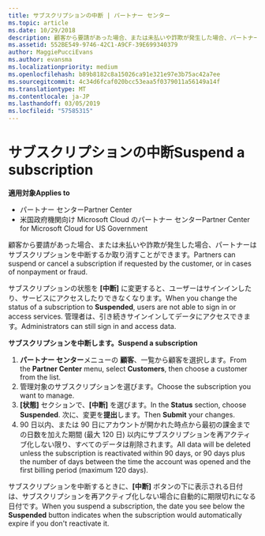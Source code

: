 ```yaml
---
title: サブスクリプションの中断 | パートナー センター
ms.topic: article
ms.date: 10/29/2018
description: 顧客から要請があった場合、または未払いや詐欺が発生した場合、パートナーはサブスクリプションを中断するか取り消すことができます。
ms.assetid: 552BE549-9746-42C1-A9CF-39E699340379
author: MaggiePucciEvans
ms.author: evansma
ms.localizationpriority: medium
ms.openlocfilehash: b89b8182c8a15026ca91e321e97e3b75ac42a7ee
ms.sourcegitcommit: 4c34d6fcaf020bcc53eaa5f0379011a56149a14f
ms.translationtype: MT
ms.contentlocale: ja-JP
ms.lasthandoff: 03/05/2019
ms.locfileid: "57585315"
---
```

# <a name="suspend-a-subscription"></a><span data-ttu-id="62c4f-103">サブスクリプションの中断</span><span class="sxs-lookup"><span data-stu-id="62c4f-103">Suspend a subscription</span></span>

<span data-ttu-id="62c4f-104">**適用対象**</span><span class="sxs-lookup"><span data-stu-id="62c4f-104">**Applies to**</span></span>

-  <span data-ttu-id="62c4f-105">パートナー センター</span><span class="sxs-lookup"><span data-stu-id="62c4f-105">Partner Center</span></span>
-  <span data-ttu-id="62c4f-106">米国政府機関向け Microsoft Cloud のパートナー センター</span><span class="sxs-lookup"><span data-stu-id="62c4f-106">Partner Center for Microsoft Cloud for US Government</span></span>


<span data-ttu-id="62c4f-107">顧客から要請があった場合、または未払いや詐欺が発生した場合、パートナーはサブスクリプションを中断するか取り消すことができます。</span><span class="sxs-lookup"><span data-stu-id="62c4f-107">Partners can suspend or cancel a subscription if requested by the customer, or in cases of nonpayment or fraud.</span></span>

<span data-ttu-id="62c4f-108">サブスクリプションの状態を **[中断]** に変更すると、ユーザーはサインインしたり、サービスにアクセスしたりできなくなります。</span><span class="sxs-lookup"><span data-stu-id="62c4f-108">When you change the status of a subscription to **Suspended**, users are not able to sign in or access services.</span></span> <span data-ttu-id="62c4f-109">管理者は、引き続きサインインしてデータにアクセスできます。</span><span class="sxs-lookup"><span data-stu-id="62c4f-109">Administrators can still sign in and access data.</span></span>

<span data-ttu-id="62c4f-110">**サブスクリプションを中断します。**</span><span class="sxs-lookup"><span data-stu-id="62c4f-110">**Suspend a subscription**</span></span>

1.  <span data-ttu-id="62c4f-111">**パートナー センター**メニューの **顧客**、一覧から顧客を選択します。</span><span class="sxs-lookup"><span data-stu-id="62c4f-111">From the **Partner Center** menu, select **Customers**, then choose a customer from the list.</span></span>
2.  <span data-ttu-id="62c4f-112">管理対象のサブスクリプションを選びます。</span><span class="sxs-lookup"><span data-stu-id="62c4f-112">Choose the subscription you want to manage.</span></span>
3.  <span data-ttu-id="62c4f-113">**[状態]** セクションで、**[中断]** を選びます。</span><span class="sxs-lookup"><span data-stu-id="62c4f-113">In the **Status** section, choose **Suspended**.</span></span> <span data-ttu-id="62c4f-114">次に、変更を**提出**します。</span><span class="sxs-lookup"><span data-stu-id="62c4f-114">Then **Submit** your changes.</span></span>
4.  <span data-ttu-id="62c4f-115">90 日以内、または 90 日にアカウントが開かれた時点から最初の課金までの日数を加えた期間 (最大 120 日) 以内にサブスクリプションを再アクティブ化しない限り、すべてのデータは削除されます。</span><span class="sxs-lookup"><span data-stu-id="62c4f-115">All data will be deleted unless the subscription is reactivated within 90 days, or 90 days plus the number of days between the time the account was opened and the first billing period (maximum 120 days).</span></span>

<span data-ttu-id="62c4f-116">サブスクリプションを中断するときに、**[中断]** ボタンの下に表示される日付は、サブスクリプションを再アクティブ化しない場合に自動的に期限切れになる日付です。</span><span class="sxs-lookup"><span data-stu-id="62c4f-116">When you suspend a subscription, the date you see below the **Suspended** button indicates when the subscription would automatically expire if you don't reactivate it.</span></span> 
